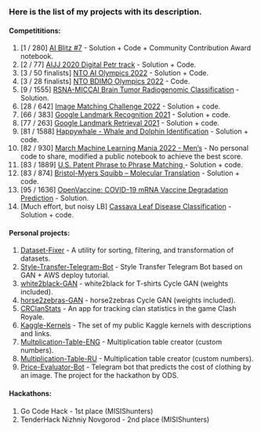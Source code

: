 ### Here is the list of my projects with its description.

#### Competititions:
1. [1 / 280] [AI Blitz #7](https://github.com/t0efL/AI-Blitz-1st-place) - Solution + Code + Community Contribution Award notebook.   
2. [2 / 77] [AIJJ 2020 Digital Petr track](https://github.com/t0efL/2nd-place-solution-Digital-Peter) - Solution + Code.  
3. [3 / 50 finalists] [NTO AI Olympics 2022](https://github.com/t0efL/end2end-HKR-research) - Solution + Code.
4. [3 / 28 finalists] [NTO BDIMO Olympics 2022](https://github.com/t0efL/NTO-BDIMO-Olympics-2022) - Code.
3. [9 / 1555] [RSNA-MICCAI Brain Tumor Radiogenomic Classification](https://www.kaggle.com/c/rsna-miccai-brain-tumor-radiogenomic-classification/discussion/279826#1549791) - Solution. 
4. [28 / 642] [Image Matching Challenge 2022](https://github.com/t0efL/Kaggle-IMC-solution) - Solution + code.
5. [66 / 383] [Google Landmark Recognition 2021](https://github.com/t0efL/Kaggle-Google-Landmark) - Solution + code. 
6. [77 / 263] [Google Landmark Retrieval 2021](https://github.com/t0efL/Kaggle-Google-Landmark) - Solution + code. 
7. [81 / 1588] [Happywhale - Whale and Dolphin Identification](https://github.com/t0efL/kaggle-happy-whale) - Solution + code.  
8. [82 / 930] [March Machine Learning Mania 2022 - Men’s](https://www.kaggle.com/competitions/mens-march-mania-2022) - No personal code to share, modified a public notebook to achieve the best score.
9. [83 / 1889] [U.S. Patent Phrase to Phrase Matching ](https://github.com/t0efL/Patent-Matching-Kaggle) - Solution + code.
9. [83 / 874] [Bristol-Myers Squibb – Molecular Translation](https://github.com/xzcodes/BMS-Molecular-Translation) - Solution + code. 
10. [95 / 1636] [OpenVaccine: COVID-19 mRNA Vaccine Degradation Prediction](https://www.kaggle.com/c/stanford-covid-vaccine/discussion/189173) - Solution. 
11. [Much effort, but noisy LB] [Cassava Leaf Disease Classification](https://github.com/t0efL/Cassava-Leaf-Disease-Classification) - Solution + code. 

#### Personal projects:
1. [Dataset-Fixer](https://github.com/t0efL/Dataset-Fixer) - A utility for sorting, filtering, and transformation of datasets. 
2. [Style-Transfer-Telegram-Bot](https://github.com/t0efL/Style-Transfer-Telegram-Bot) - Style Transfer Telegram Bot based on GAN + AWS deploy tutorial. 
3. [white2black-GAN](https://github.com/t0efL/white2black-GAN) - white2black for T-shirts Cycle GAN (weights included). 
4. [horse2zebras-GAN](https://github.com/t0efL/horse2zebras-GAN) - horse2zebras Cycle GAN (weights included). 
5. [CRClanStats](https://github.com/t0efL/CRClanStats) - An app for tracking clan statistics in the game Clash Royale. 
6. [Kaggle-Kernels](https://github.com/t0efL/Kaggle-Kernels) - The set of my public Kaggle kernels with descriptions and links. 
7. [Multplication-Table-ENG](https://github.com/t0efL/Multplication-Table-ENG) - Multiplication table creator (custom numbers). 
8. [Multiplication-Table-RU](https://github.com/t0efL/Multiplication-Table-RU) - Multiplication table creator (custom numbers). 
9. [Price-Evaluator-Bot](https://github.com/t0efL/Price-Evaluator-Bot) - Telegram bot that predicts the cost of clothing by an image. The project for the hackathon by ODS. 

#### Hackathons:
1. Go Code Hack - 1st place (MISIShunters)
2. TenderHack Nizhniy Novgorod - 2nd place (MISIShunters)
